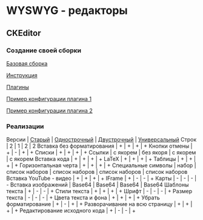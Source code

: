 # WYSWYG - редакторы

## CKEditor
### Создание своей сборки
[Базовая сборка](https://github.com/ckeditor/ckeditor5-build-classic)

[Инструкция](https://ckeditor.com/docs/ckeditor5/latest/builds/guides/development/custom-builds.html)

[Плагины](https://www.npmjs.com/search?q=ckeditor5)

[Пример конфигурации плагина 1](https://www.npmjs.com/package/ckeditor5-math-preview)

[Пример конфигурации плагина 2](https://www.npmjs.com/package/@wiris/mathtype-ckeditor5)

### Реализации
Версии | [Старый](ckeditor_old) | [Однострочный](ckeditor_one) | [Двустрочный](ckeditor_two) | [Универсальный](ckeditor_universal)
Строк | 2 | 1 | 2 | 2
Вставка без форматирования | + | + | + | +
Кнопки отмены | + | - | + | +
Списки | + | + | + | +
Ссылки | с якорем | без якоря | с якорем | с якорем
Вставка кода | + | + | + | +
LaTeX | + | + | + | +
Таблицы | + | + | + | +
Горизонтальная черта | + | + | + | +
Специальные символы | набор | список наборов | список наборов | список наборов | список наборов
Вставка YouTube - видео | + | + | + | +
IFrame | + | - | - | +
Карты | - | - | - | -
Вставка изображений | Base64 | Base64 | Base64 | Base64
Шаблоны текста | + | - | - | +
Стили текста | + | + | + | +
Шрифт | - | - | - | +
Размер текста | - | - | - | +
Цвета текста и фона | + | + | + | +
Убрать форматирование | + | - | + | +
Разворачивание на всю страницу | + | + | + | +
Редактирование исходного кода | + | - | - | +
